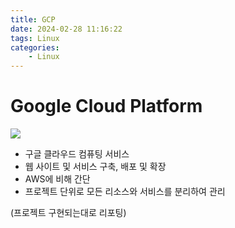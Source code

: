 ```yaml
---
title: GCP
date: 2024-02-28 11:16:22
tags: Linux
categories:
    - Linux
---
```

# Google Cloud Platform

![](/image/google-cloud-platform.jpg)

- 구글 클라우드 컴퓨팅 서비스
- 웹 사이트 및 서비스 구축, 배포 및 확장
- AWS에 비해 간단
- 프로젝트 단위로 모든 리소스와 서비스를 분리하여 관리

(프로젝트 구현되는대로 리포팅)